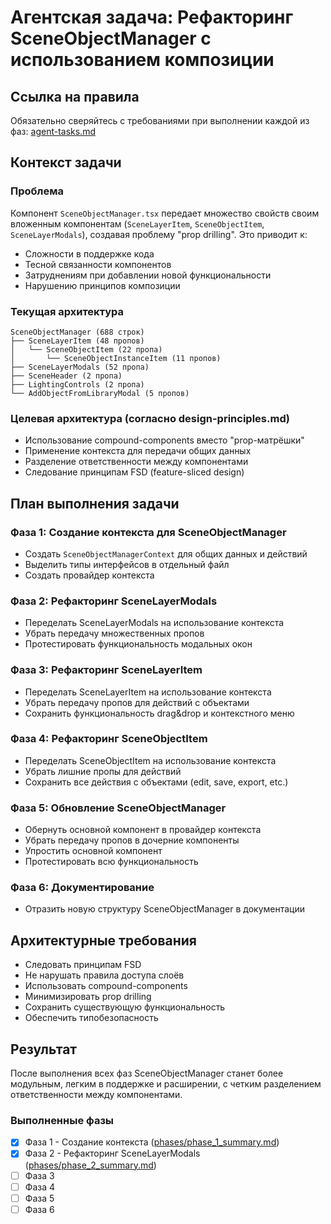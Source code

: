 # Агентская задача: Рефакторинг SceneObjectManager с использованием композиции

## Ссылка на правила
Обязательно сверяйтесь с требованиями при выполнении каждой из фаз: [agent-tasks.md](../../docs/development/workflows/agent-tasks.md)

## Контекст задачи

### Проблема
Компонент `SceneObjectManager.tsx` передает множество свойств своим вложенным компонентам (`SceneLayerItem`, `SceneObjectItem`, `SceneLayerModals`), создавая проблему "prop drilling". Это приводит к:
- Сложности в поддержке кода
- Тесной связанности компонентов
- Затруднениям при добавлении новой функциональности
- Нарушению принципов композиции

### Текущая архитектура
```
SceneObjectManager (688 строк)
├── SceneLayerItem (48 пропов)
│   └── SceneObjectItem (22 пропа)
│       └── SceneObjectInstanceItem (11 пропов)
├── SceneLayerModals (52 пропа)
├── SceneHeader (2 пропа)
├── LightingControls (2 пропа)
└── AddObjectFromLibraryModal (5 пропов)
```

### Целевая архитектура (согласно design-principles.md)
- Использование compound-components вместо "prop-матрёшки"
- Применение контекста для передачи общих данных
- Разделение ответственности между компонентами
- Следование принципам FSD (feature-sliced design)

## План выполнения задачи

### Фаза 1: Создание контекста для SceneObjectManager 
- Создать `SceneObjectManagerContext` для общих данных и действий
- Выделить типы интерфейсов в отдельный файл
- Создать провайдер контекста

### Фаза 2: Рефакторинг SceneLayerModals 
- Переделать SceneLayerModals на использование контекста
- Убрать передачу множественных пропов
- Протестировать функциональность модальных окон

### Фаза 3: Рефакторинг SceneLayerItem 
- Переделать SceneLayerItem на использование контекста
- Убрать передачу пропов для действий с объектами
- Сохранить функциональность drag&drop и контекстного меню

### Фаза 4: Рефакторинг SceneObjectItem 
- Переделать SceneObjectItem на использование контекста
- Убрать лишние пропы для действий
- Сохранить все действия с объектами (edit, save, export, etc.)

### Фаза 5: Обновление SceneObjectManager 
- Обернуть основной компонент в провайдер контекста
- Убрать передачу пропов в дочерние компоненты
- Упростить основной компонент
- Протестировать всю функциональность

### Фаза 6: Документирование
- Отразить новую структуру SceneObjectManager в документации

## Архитектурные требования
- Следовать принципам FSD
- Не нарушать правила доступа слоёв
- Использовать compound-components
- Минимизировать prop drilling
- Сохранить существующую функциональность
- Обеспечить типобезопасность

## Результат
После выполнения всех фаз SceneObjectManager станет более модульным, легким в поддержке и расширении, с четким разделением ответственности между компонентами.
### Выполненные фазы
- [x] Фаза 1 - Создание контекста ([phases/phase_1_summary.md](phases/phase_1_summary.md))
- [x] Фаза 2 - Рефакторинг SceneLayerModals ([phases/phase_2_summary.md](phases/phase_2_summary.md))
- [ ] Фаза 3
- [ ] Фаза 4
- [ ] Фаза 5
- [ ] Фаза 6
